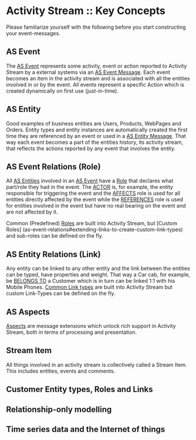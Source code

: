 # Activity Stream :: Key Concepts

Please familiarize yourself with the following before you start constructing your event-messages.

## AS Event
The [AS Event](as-event-messages) represents some activity, event or action reported to Activity Stream by a external systems via an [AS Event Message](as-event-messages). 
Each event becomes an item in the activity stream and is associated with all the entities involved in or by the event. 
All events represent a specific Action which is created dynamically on first use (just-in-time).

## AS Entity
Good examples of business entities are Users, Products, WebPages and Orders.
Entity types and entity instances are automatically created the first time they are referenced by an event or used in a [AS Entity Message](as-entity-messages). 
That way each event becomes a part of the entities history, its activity stream, that reflects the actions reported by any event that involves the entity.

## AS Event Relations (Role)
All [AS Entities](as-entity-messages) involved in an [AS Event](as-event-messages) have a [Role](as-event-relations) that declares what part/role they had in 
the event. 
The [ACTOR](as-event-relations#actor) is, for example, the entity responsible for triggering the event and 
the [AFFECTS](as-event-relations#affects) role is used for all entities directly affected by the event while 
the [REFERENCES](as-event-relations#references) role is used for entities involved in the event but have no real bearing on the event and are not affected by
 it.

Common (Predefined) [Roles](as-event-relations) are built into Activity Stream, but [Custom Roles]
(as-event-relations#extending-links-to-create-custom-link-types) and sub-roles 
can be defined on the fly.

## AS Entity Relations (Link)
Any entity can be linked to any other entity and the link between the entities can be typed, have properties and weight. 
That way a Car cab, for example, be [BELONGS TO](as-entity-relations#belongs-to) a Customer which is in turn can be linked 1:1 with his Mobile Phones.
[Common Link types](as-entity-relations) are built into Activity Stream but custom Link-Types can be defined on the fly.

## AS Aspects
[Aspects]() are message extensions which unlock rich support in Activity Stream, both in terms of processing and presentation.

## Stream Item
All things involved in an activity stream is collectively called a Stream Item. This includes entities, events and comments.

## Customer Entity types, Roles and Links 

## Relationship-only modelling

## Time series data and the Internet of things

## 